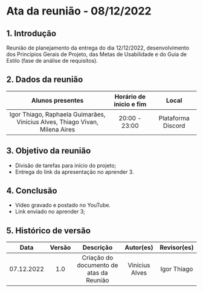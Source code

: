 # Ata da reunião - 08/12/2022

## 1. Introdução
 Reunião de planejamento da entrega do dia 12/12/2022, desenvolvimento dos Princípios Gerais de Projeto, das Metas de Usabilidade e do Guia de Estilo (fase de análise de requisitos).
 
## 2. Dados da reunião
|                                    Alunos presentes                                     |   Horário de inicio e fim |      Local       |
| :-------------------------------------------------------------------------------------: | :--------: | :--------------: |
| Igor Thiago, Raphaela Guimarães, Vinícius Alves, Thiago Vivan, Milena Aires | 20:00 - 23:00 | Plataforma Discord |

## 3. Objetivo da reunião
 - Divisão de tarefas para início do projeto;
 - Entrega do link da apresentação no aprender 3.

## 4. Conclusão
 - Vídeo gravado e postado no YouTube.
 - Link enviado no aprender 3;

## 5. Histórico de versão
|    Data    | Versão | Descrição    | Autor(es)    | Revisor(es)           |
| :--------: | :----: | :----------: | :----------: | :----------------: |
| 07.12.2022 |  1.0   | Criação do documento de atas da Reunião | Vinícius Alves | Igor Thiago |